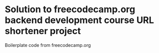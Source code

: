 # Solution to freecodecamp.org backend development course URL shortener project

Boilerplate code from freecodecamp.org
